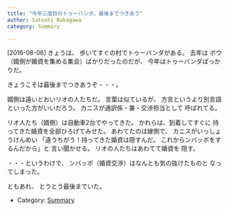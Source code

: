 ```yaml
---
title: "今年三度目のトゥーバンダ。最後までつきあう"
author: Satoshi Nakagawa
category: Summary

---
```


[2016-08-06]  きょうは、
歩いてすぐの村でトゥーバンダがある。
去年は
ボウ（婿側が婚資を集める集会）ばかりだったのだが、
今年はトゥーバンダばっかりだ。

 きょうこそは最後までつきあうぞ・・・。

 婿側は遠いとおいリオの人たちだ。
言葉は似ているが、
方言というより別言語といった方がいいだろう。
カニスが通訳係・兼・交渉担当として
呼ばれてる。

 リオ人たち（婿側）は自動車2台でやってきた。
かれらは、到着してすぐに
持ってきた婚資を全部ひろげてみせた。
あわてたのは嫁側で、
カニスがいっしょうけんめい
「違うちがう！持ってきた婚資は隠すんだ。
これからンバッボをするんだから」と
言い聞かせる。
リオの人たちはあわてて婚資を
隠す。

 ・・・というわけで、
ンバッボ（婚資交渉）はなんとも気の抜けたものと
なってしまった。

 ともあれ、
とうとう最後までいた。

- Category: [Summary](categories.html#Summary)

